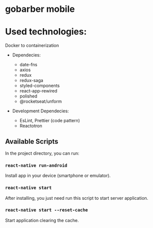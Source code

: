 # gobarber mobile

# Used technologies:

Docker to containerization

* Dependecies:
  - date-fns
  - axios
  - redux
  - redux-saga
  - styled-components
  - react-app-rewired
  - polished
  - @rocketseat/unform

* Development Dependecies:
  - EsLint, Prettier (code pattern)
  - Reactotron

## Available Scripts

In the project directory, you can run:

### `react-native run-android`

Install app in your device (smartphone or emulator).

### `react-native start`

After installing, you just need run this script to start server application.

### `react-native start --reset-cache`

Start application clearing the cache.
